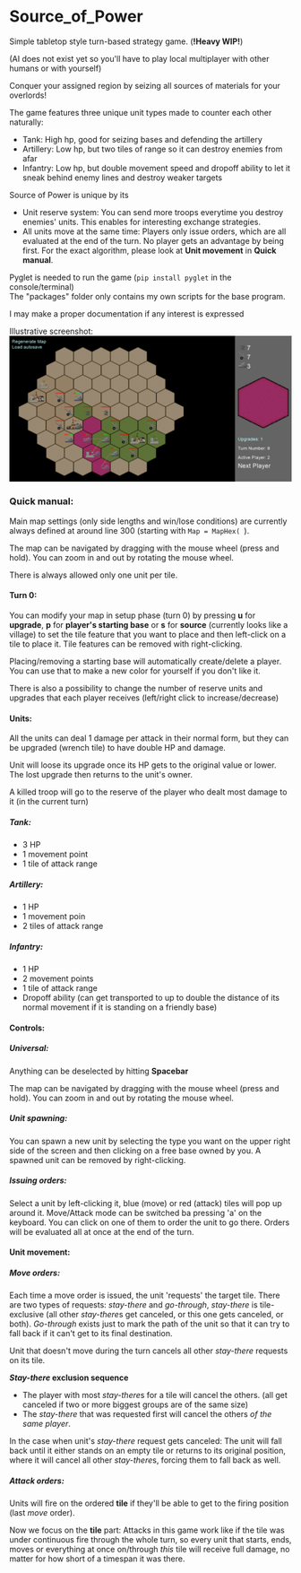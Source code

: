 # Source_of_Power
Simple tabletop style turn-based strategy game. (**!Heavy WIP!**)

(AI does not exist yet so you'll have to play local multiplayer with other humans or with yourself)

Conquer your assigned region by seizing all sources of materials for your overlords!

The game features three unique unit types made to counter each other naturally:
- Tank: High hp, good for seizing bases and defending the artillery
- Artillery: Low hp, but two tiles of range so it can destroy enemies from afar
- Infantry: Low hp, but double movement speed and dropoff ability to let it sneak behind enemy lines and destroy weaker targets

Source of Power is unique by its 
- Unit reserve system: You can send more troops everytime you destroy enemies' units. This enables for interesting exchange strategies.
- All units move at the same time: Players only issue orders, which are all evaluated at the end of the turn. No player gets an advantage by being first. For the exact algorithm, please look at **Unit movement** in **Quick manual**.

Pyglet is needed to run the game (`pip install pyglet` in the console/terminal)  
The "packages" folder only contains my own scripts for the base program.
 

I may make a proper documentation if any interest is expressed


Illustrative screenshot:
![Three player game where the purple one almost lost](assets/Screenshot.png)


### Quick manual:
Main map settings (only side lengths and win/lose conditions) are currently always defined at around line 300 (starting with `Map = MapHex( `).

The map can be navigated by dragging with the mouse wheel (press and hold). You can zoom in and out by rotating the mouse wheel.

There is always allowed only one unit per tile.

#### Turn 0:
You can modify your map in setup phase (turn 0) by pressing **u** for **upgrade**, **p** for **player's starting base** or **s** for **source** (currently looks like a village) to set the tile feature that you want to place and then left-click on a tile to place it. Tile features can be removed with right-clicking.

Placing/removing a starting base will automatically create/delete a player. You can use that to make a new color for yourself if you don't like it.

There is also a possibility to change the number of reserve units and upgrades that each player receives (left/right click to increase/decrease)

#### Units:
All the units can deal 1 damage per attack in their normal form, but they can be upgraded (wrench tile) to have double HP and damage.

Unit will loose its upgrade once its HP gets to the original value or lower. The lost upgrade then returns to the unit's owner.

A killed troop will go to the reserve of the player who dealt most damage to it (in the current turn)
##### Tank:
- 3 HP
- 1 movement point
- 1 tile of attack range
##### Artillery:
- 1 HP
- 1 movement poin
- 2 tiles of attack range
##### Infantry:
- 1 HP
- 2 movement points
- 1 tile of attack range
- Dropoff ability (can get transported to up to double the distance of its normal movement if it is standing on a friendly base)

#### Controls:
##### Universal:
Anything can be deselected by hitting **Spacebar**

The map can be navigated by dragging with the mouse wheel (press and hold). You can zoom in and out by rotating the mouse wheel.
##### Unit spawning:
You can spawn a new unit by selecting the type you want on the upper right side of the screen and then clicking on a free base owned by you.
A spawned unit can be removed by right-clicking.
##### Issuing orders:
Select a unit by left-clicking it, blue (move) or red (attack) tiles will pop up around it. Move/Attack mode can be switched ba pressing 'a' on the keyboard. You can click on one of them to order the unit to go there. Orders will be evaluated all at once at the end of the turn.

#### Unit movement:
##### Move orders:
Each time a move order is issued, the unit 'requests' the target tile. There are two types of requests: *stay-there* and *go-through*, *stay-there* is tile-exclusive (all other *stay-there*s get canceled, or this one gets canceled, or both). *Go-through* exists just to mark the path of the unit so that it can try to fall back if it can't get to its final destination.

Unit that doesn't move during the turn cancels all other *stay-there* requests on its tile.

***Stay-there* exclusion sequence**
- The player with most *stay-there*s for a tile will cancel the others. (all get canceled if two or more biggest groups are of the same size)
- The *stay-there* that was requested first will cancel the others *of the same player*.

In the case when unit's *stay-there* request gets canceled: The unit will fall back until it either stands on an empty tile or returns to its original position, where it will cancel all other *stay-there*s, forcing them to fall back as well.

##### Attack orders:
Units will fire on the ordered **tile** if they'll be able to get to the firing position (last *move* order).

Now we focus on the **tile** part: Attacks in this game work like if the tile was under continuous fire through the whole turn, so every unit that starts, ends, moves or everything at once on/through *this* tile will receive full damage, no matter for how short of a timespan it was there.
